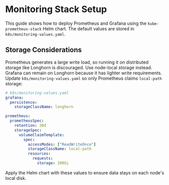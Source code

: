 # Monitoring Stack Setup

This guide shows how to deploy Prometheus and Grafana using the `kube-prometheus-stack` Helm chart. The default values are stored in `k8s/monitoring-values.yaml`.

## Storage Considerations

Prometheus generates a large write load, so running it on distributed storage like Longhorn is discouraged. Use node-local storage instead. Grafana can remain on Longhorn because it has lighter write requirements. Update `k8s/monitoring-values.yaml` so only Prometheus claims `local-path` storage:

```yaml
# k8s/monitoring-values.yaml
grafana:
  persistence:
    storageClassName: longhorn

prometheus:
  prometheusSpec:
    retention: 30d
    storageSpec:
      volumeClaimTemplate:
        spec:
          accessModes: ["ReadWriteOnce"]
          storageClassName: local-path
          resources:
            requests:
              storage: 100Gi
```

Apply the Helm chart with these values to ensure data stays on each node's local disk.
